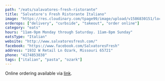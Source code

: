 ```yaml
---
path: "/eats/salavatores-fresh-ristorante"
title: "Salvatore's Fresh Ristorante Italiano"
image: "https://res.cloudinary.com/tpage99/image/upload/v1586830151/local417eats/local417eatslogo.png"
orderops: ["delivery", "curbside", "takeout", "order online"]
category: "eats"
hours: "11am-9pm Monday through Saturday. 11am-8pm Sunday"
eatsType: "Italian"
website: "http://www.salvatoresfresh.com/"
facebook: "https://www.facebook.com/SalvatoresFresh"
address: "1932 W Retail Ln Ozark, Missouri 65721"
phone: "4174853838"
tags: ["italian", "pasta", "ozark"]
---
```


Online ordering available via [link](https://order.tbdine.com/salvatore-s/pickup).